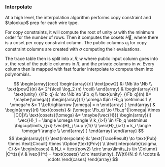 ### Interpolate

At a high level, the interpolation algorithm performs copy constraint and $\plookup$ prep for each wire type.

For copy constraints, it will compute the root of unity $\omega$ with the minimum order for the number of rows. Then it computes the cosets $\vec{H}$, where there is a coset per copy constraint column. The public columns $\sigma_i$ for copy constraint columns are created with $\sigma$ computing their evaluations.

The trace table then is split into $x, R, w$ where public input column goes into $x$, the rest of the public columns in $R$, and the private columns in $w$. Every column then is mapped with fast fourier interpolate to compute them into polynomials.

$$
\begin{array}{ccc}
\begin{array}{rl}
\text{pow2} &: \Nb \to \Nb \\
\text{pow2}(n) &= 2^{\lceil \log_2 (n) \rceil}
\end{array} &
\begin{array}{rl}
\text{unity}_{\Fb_q} &: \to \Nb \to \Fb_q \\
\text{unity}_{\Fb_q}(n) &= \maybe{\omega}{
\begin{array}{rl}
  \omega &\in \Fb_q \setminus 1 \\
  \omega^n &= 1 \Leftrightarrow |\omega| = n
\end{array}
}
\end{array} &
\begin{array}{rl}
\text{cosets} &: (\omega: \Fb_q) \to \Fb_q^{|\omega| \times |CC|}\\
\text{cosets}(\omega) &= \maybe{\vec{H}}{
\begin{array}{l}
  \vec{H}_1 = \langle \omega \rangle \\
  k_{i>1} \in \Fb_q \setminus \bigcup\limits_{j<i} \vec{H}_j \cup \{1\} \\
  \vec{H}_{i>1} = k_i \langle \omega^i \rangle \\
\end{array}
}
\end{array}
\end{array}
$$
$$
\begin{array}{rl}
\text{interpolate} &: \text{TraceResult} \to \text{Pub} \times \text{Circuit} \times \Option(\text{Priv}) \\
\text{interpolate}(\sigma, C) &= \begin{cases}
& N_t = \text{pow2} \circ \max\limits_{s \in \Column} |C^t(s)|\\
& \vec{H^t} = \text{cosets} \circ \text{unity}_{W(t)}(N_t) \\
\cdots & \cdots
\end{cases}
\end{array}
$$
